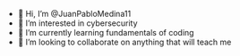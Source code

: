 - 👋 Hi, I’m @JuanPabloMedina11
- 👀 I’m interested in cybersecurity
- 🌱 I’m currently learning fundamentals of coding
- 💞️ I’m looking to collaborate on anything that will teach me


<!---
JuanPabloMedina11/JuanPabloMedina11 is a ✨ special ✨ repository because its `README.md` (this file) appears on your GitHub profile.
You can click the Preview link to take a look at your changes.
--->
